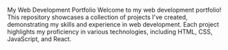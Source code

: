 My Web Development Portfolio
Welcome to my web development portfolio! This repository showcases a collection of projects I've created, demonstrating my skills and experience in web development.
Each project highlights my proficiency in various technologies, including HTML, CSS, JavaScript, and React.
